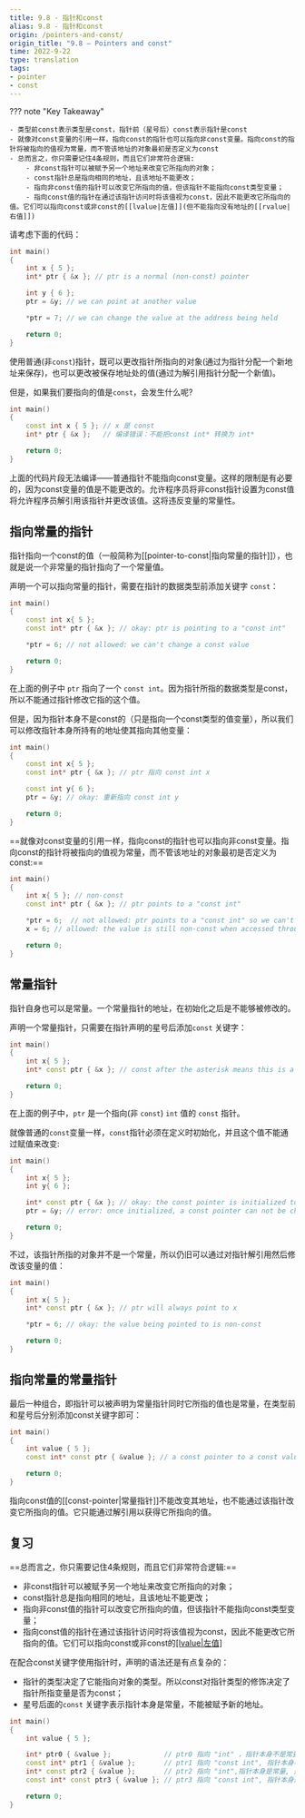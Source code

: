 ```yaml
---
title: 9.8 - 指针和const
alias: 9.8 - 指针和const
origin: /pointers-and-const/
origin_title: "9.8 — Pointers and const"
time: 2022-9-22
type: translation
tags:
- pointer
- const
---
```


??? note "Key Takeaway"

	- 类型前const表示类型是const，指针前（星号后）const表示指针是const
	- 就像对const变量的引用一样，指向const的指针也可以指向非const变量。指向const的指针将被指向的值视为常量，而不管该地址的对象最初是否定义为const
	- 总而言之，你只需要记住4条规则，而且它们非常符合逻辑:
		- 非const指针可以被赋予另一个地址来改变它所指向的对象；
		- const指针总是指向相同的地址，且该地址不能更改；
		- 指向非const值的指针可以改变它所指向的值，但该指针不能指向const类型变量；
		- 指向const值的指针在通过该指针访问时将该值视为const，因此不能更改它所指向的值。它们可以指向const或非const的[[lvalue|左值]](但不能指向没有地址的[[rvalue|右值]])



请考虑下面的代码：

```cpp
int main()
{
    int x { 5 };
    int* ptr { &x }; // ptr is a normal (non-const) pointer

    int y { 6 };
    ptr = &y; // we can point at another value

    *ptr = 7; // we can change the value at the address being held

    return 0;
}
```

使用普通(非`const`)指针，既可以更改指针所指向的对象(通过为指针分配一个新地址来保存)，也可以更改被保存地址处的值(通过为解引用指针分配一个新值)。

但是，如果我们要指向的值是`const`，会发生什么呢?


```cpp
int main()
{
    const int x { 5 }; // x 是 const
    int* ptr { &x };   // 编译错误：不能把const int* 转换为 int*

    return 0;
}
```

上面的代码片段无法编译——普通指针不能指向const变量。这样的限制是有必要的，因为const变量的值是不能更改的。允许程序员将非const指针设置为const值将允许程序员解引用该指针并更改该值。这将违反变量的常量性。


## 指向常量的指针

指针指向一个const的值（一般简称为[[pointer-to-const|指向常量的指针]]），也就是说一个非常量的指针指向了一个常量值。

声明一个可以指向常量的指针，需要在指针的数据类型前添加关键字 `const`：

```cpp
int main()
{
    const int x{ 5 };
    const int* ptr { &x }; // okay: ptr is pointing to a "const int"

    *ptr = 6; // not allowed: we can't change a const value

    return 0;
}
```

在上面的例子中 `ptr` 指向了一个 `const int`。因为指针所指的数据类型是const，所以不能通过指针修改它指的这个值。

但是，因为指针本身不是const的（只是指向一个const类型的值变量），所以我们可以修改指针本身所持有的地址使其指向其他变量：


```cpp
int main()
{
    const int x{ 5 };
    const int* ptr { &x }; // ptr 指向 const int x

    const int y{ 6 };
    ptr = &y; // okay: 重新指向 const int y

    return 0;
}
```

==就像对const变量的引用一样，指向const的指针也可以指向非const变量。指向const的指针将被指向的值视为常量，而不管该地址的对象最初是否定义为const:==

```cpp
int main()
{
    int x{ 5 }; // non-const
    const int* ptr { &x }; // ptr points to a "const int"

    *ptr = 6;  // not allowed: ptr points to a "const int" so we can't change the value through ptr
    x = 6; // allowed: the value is still non-const when accessed through non-const identifier x

    return 0;
}
```


## 常量指针


指针自身也可以是常量。一个常量指针的地址，在初始化之后是不能够被修改的。

声明一个常量指针，只需要在指针声明的星号后添加`const` 关键字：

```cpp
int main()
{
    int x{ 5 };
    int* const ptr { &x }; // const after the asterisk means this is a const pointer

    return 0;
}
```

在上面的例子中，`ptr` 是一个指向(非 `const`) `int` 值的 `const` 指针。

就像普通的`const`变量一样，`const`指针必须在定义时初始化，并且这个值不能通过赋值来改变:


```cpp
int main()
{
    int x{ 5 };
    int y{ 6 };

    int* const ptr { &x }; // okay: the const pointer is initialized to the address of x
    ptr = &y; // error: once initialized, a const pointer can not be changed.

    return 0;
}
```

不过，该指针所指的对象并不是一个常量，所以仍旧可以通过对指针解引用然后修改该变量的值：

```cpp
int main()
{
    int x{ 5 };
    int* const ptr { &x }; // ptr will always point to x

    *ptr = 6; // okay: the value being pointed to is non-const

    return 0;
}
```



## 指向常量的常量指针

最后一种组合，即指针可以被声明为常量指针同时它所指的值也是常量，在类型前和星号后分别添加const关键字即可：

```cpp
int main()
{
    int value { 5 };
    const int* const ptr { &value }; // a const pointer to a const value

    return 0;
}
```

指向const值的[[const-pointer|常量指针]]不能改变其地址，也不能通过该指针改变它所指向的值。它只能通过解引用以获得它所指向的值。


## 复习

==总而言之，你只需要记住4条规则，而且它们非常符合逻辑:==

- 非const指针可以被赋予另一个地址来改变它所指向的对象；
- const指针总是指向相同的地址，且该地址不能更改；
- 指向非const值的指针可以改变它所指向的值，但该指针不能指向const类型变量；
- 指向const值的指针在通过该指针访问时将该值视为const，因此不能更改它所指向的值。它们可以指向const或非const的[[lvalue|左值]](但不能指向没有地址的[[rvalue|右值]])


在配合const关键字使用指针时，声明的语法还是有点复杂的：

- 指针的类型决定了它能指向对象的类型。所以const对指针类型的修饰决定了指针所指变量是否为const；
-  星号后面的`const` 关键字表示指针本身是常量，不能被赋予新的地址。

```cpp
int main()
{
    int value { 5 };

    int* ptr0 { &value };             // ptr0 指向 "int" ，指针本身不是常量，是一个普通指针
    const int* ptr1 { &value };       // ptr1 指向 "const int", 指针本身不是常量, 是一个指向常量的指针
    int* const ptr2 { &value };       // ptr2 指向 "int",指针本身是常量, 是一个指向非常量的常量指针
    const int* const ptr3 { &value }; // ptr3 指向 "const int", 指针本身是常量, 是一个指向常量的常量指针

    return 0;
}
```